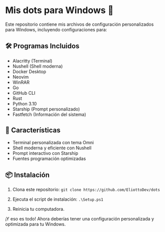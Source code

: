 # Mis dots para Windows 🚀

Este repositorio contiene mis archivos de configuración personalizados para Windows, incluyendo configuraciones para:

## 🛠️ Programas Incluidos

- Alacritty (Terminal)
- Nushell (Shell moderna)
- Docker Desktop
- Neovim
- WinRAR
- Go
- GitHub CLI
- Rust
- Python 3.10
- Starship (Prompt personalizado)
- Fastfetch (Información del sistema)

## 🎨 Características

- Terminal personalizada con tema Omni
- Shell moderna y eficiente con Nushell
- Prompt interactivo con Starship
- Fuentes programación optimizadas

## 📦 Instalación

1. Clona este repositorio: `git clone https://github.com/EliottoDev/dots`

2. Ejecuta el script de instalación: `.\Setup.ps1`

3. Reinicia tu computadora.

¡Y eso es todo! Ahora deberías tener una configuración personalizada y optimizada para tu Windows.